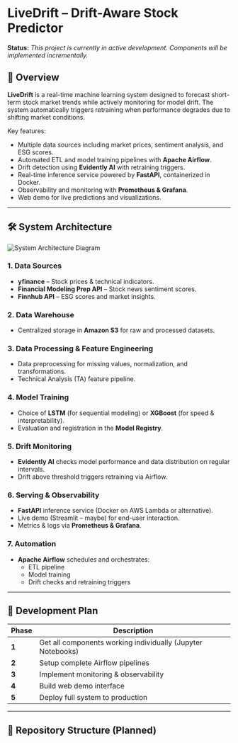 # LiveDrift – Drift-Aware Stock Predictor

**Status:** *This project is currently in active development. Components will be implemented incrementally.*

## 📌 Overview
**LiveDrift** is a real-time machine learning system designed to forecast short-term stock market trends while actively monitoring for model drift. The system automatically triggers retraining when performance degrades due to shifting market conditions.

Key features:
- Multiple data sources including market prices, sentiment analysis, and ESG scores.
- Automated ETL and model training pipelines with **Apache Airflow**.
- Drift detection using **Evidently AI** with retraining triggers.
- Real-time inference service powered by **FastAPI**, containerized in Docker.
- Observability and monitoring with **Prometheus & Grafana**.
- Web demo for live predictions and visualizations.

---

## 🛠 System Architecture
![System Architecture Diagram](path/to/diagram.png) <!-- Replace with actual image path -->

### 1. Data Sources
- **yfinance** – Stock prices & technical indicators.
- **Financial Modeling Prep API** – Stock news sentiment scores.
- **Finnhub API** – ESG scores and market insights.

### 2. Data Warehouse
- Centralized storage in **Amazon S3** for raw and processed datasets.

### 3. Data Processing & Feature Engineering
- Data preprocessing for missing values, normalization, and transformations.
- Technical Analysis (TA) feature pipeline.

### 4. Model Training
- Choice of **LSTM** (for sequential modeling) or **XGBoost** (for speed & interpretability).
- Evaluation and registration in the **Model Registry**.

### 5. Drift Monitoring
- **Evidently AI** checks model performance and data distribution on regular intervals.
- Drift above threshold triggers retraining via Airflow.

### 6. Serving & Observability
- **FastAPI** inference service (Docker on AWS Lambda or alternative).
- Live demo (Streamlit – maybe) for end-user interaction.
- Metrics & logs via **Prometheus & Grafana**.

### 7. Automation
- **Apache Airflow** schedules and orchestrates:
  - ETL pipeline
  - Model training
  - Drift checks and retraining triggers

---

## 🚀 Development Plan

| Phase  | Description |
|--------|-------------|
| **1**  | Get all components working individually (Jupyter Notebooks) |
| **2**  | Setup complete Airflow pipelines |
| **3**  | Implement monitoring & observability |
| **4**  | Build web demo interface |
| **5**  | Deploy full system to production |

---

## 📂 Repository Structure (Planned)
